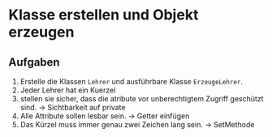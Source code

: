 # Klasse erstellen und Objekt erzeugen 

## Aufgaben
1. Erstelle die Klassen `Lehrer` und ausführbare Klasse `ErzeugeLehrer`.
2. Jeder Lehrer hat ein Kuerzel
3. stellen sie sicher, dass die atribute vor unberechtigtem Zugriff geschützt sind. 
    -> Sichtbarkeit auf private
4. Alle Attribute sollen lesbar sein.
    -> Getter einfügen
5. Das Kürzel muss immer genau zwei Zeichen lang sein. 
    -> SetMethode